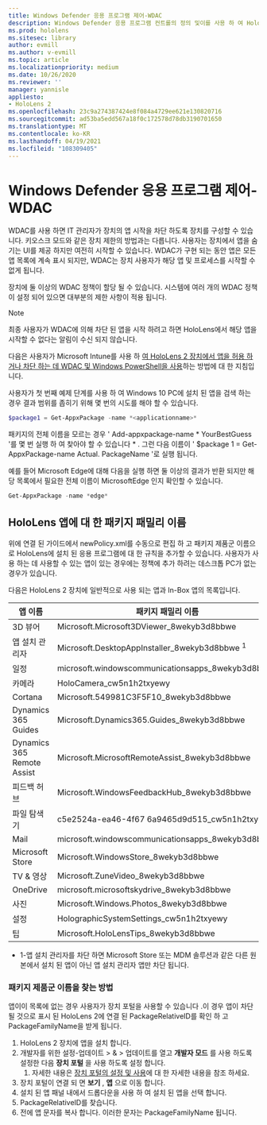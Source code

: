 ```yaml
---
title: Windows Defender 응용 프로그램 제어-WDAC
description: Windows Defender 응용 프로그램 컨트롤의 정의 및이를 사용 하 여 HoloLens 혼합 현실 장치를 관리 하는 방법에 대 한 개요입니다.
ms.prod: hololens
ms.sitesec: library
author: evmill
ms.author: v-evmill
ms.topic: article
ms.localizationpriority: medium
ms.date: 10/26/2020
ms.reviewer: ''
manager: yannisle
appliesto:
- HoloLens 2
ms.openlocfilehash: 23c9a274387424e8f084a4729ee621e130820716
ms.sourcegitcommit: ad53ba5edd567a18f0c172578d78db3190701650
ms.translationtype: MT
ms.contentlocale: ko-KR
ms.lasthandoff: 04/19/2021
ms.locfileid: "108309405"
---
```

# <a name="windows-defender-application-control---wdac"></a>Windows Defender 응용 프로그램 제어-WDAC

WDAC를 사용 하면 IT 관리자가 장치의 앱 시작을 차단 하도록 장치를 구성할 수 있습니다. 키오스크 모드와 같은 장치 제한의 방법과는 다릅니다. 사용자는 장치에서 앱을 숨기는 UI를 제공 하지만 여전히 시작할 수 있습니다. WDAC가 구현 되는 동안 앱은 모든 앱 목록에 계속 표시 되지만, WDAC는 장치 사용자가 해당 앱 및 프로세스를 시작할 수 없게 됩니다.

장치에 둘 이상의 WDAC 정책이 할당 될 수 있습니다. 시스템에 여러 개의 WDAC 정책이 설정 되어 있으면 대부분의 제한 사항이 적용 됩니다. 

> [!NOTE]
> 최종 사용자가 WDAC에 의해 차단 된 앱을 시작 하려고 하면 HoloLens에서 해당 앱을 시작할 수 없다는 알림이 수신 되지 않습니다.

다음은 사용자가 Microsoft Intune를 사용 하 [여 HoloLens 2 장치에서 앱을 허용 하거나 차단 하는 데 WDAC 및 Windows PowerShell을 사용](https://docs.microsoft.com/mem/intune/configuration/custom-profile-hololens)하는 방법에 대 한 지침입니다.

사용자가 첫 번째 예제 단계를 사용 하 여 Windows 10 PC에 설치 된 앱을 검색 하는 경우 결과 범위를 좁히기 위해 몇 번의 시도를 해야 할 수 있습니다.

```powershell
$package1 = Get-AppxPackage -name *<applicationname>*
``` 

패키지의 전체 이름을 모르는 경우 ' Add-appxpackage-name \* YourBestGuess '를 몇 번 실행 하 여 찾아야 할 수 있습니다 \* . 그런 다음 이름이 ' $package 1 = Get-AppxPackage-name Actual. PackageName '로 실행 됩니다.

예를 들어 Microsoft Edge에 대해 다음을 실행 하면 둘 이상의 결과가 반환 되지만 해당 목록에서 필요한 전체 이름이 MicrosoftEdge 인지 확인할 수 있습니다.

```powershell
Get-AppxPackage -name *edge*
``` 

## <a name="package-family-names-for-apps-on-hololens"></a>HoloLens 앱에 대 한 패키지 패밀리 이름

위에 연결 된 가이드에서 newPolicy.xml를 수동으로 편집 하 고 패키지 제품군 이름으로 HoloLens에 설치 된 응용 프로그램에 대 한 규칙을 추가할 수 있습니다. 사용자가 사용 하는 데 사용할 수 있는 앱이 있는 경우에는 정책에 추가 하려는 데스크톱 PC가 없는 경우가 있습니다.

다음은 HoloLens 2 장치에 일반적으로 사용 되는 앱과 In-Box 앱의 목록입니다.

| 앱 이름                   | 패키지 패밀리 이름                                |
|----------------------------|----------------------------------------------------|
| 3D 뷰어                  | Microsoft.Microsoft3DViewer_8wekyb3d8bbwe          |
| 앱 설치 관리자              | Microsoft.DesktopAppInstaller_8wekyb3d8bbwe <sup>1</sup>         |
| 일정                   | microsoft.windowscommunicationsapps_8wekyb3d8bbwe  |
| 카메라                     | HoloCamera_cw5n1h2txyewy                           |
| Cortana                    | Microsoft.549981C3F5F10_8wekyb3d8bbwe              |
| Dynamics 365 Guides        | Microsoft.Dynamics365.Guides_8wekyb3d8bbwe         |
| Dynamics 365 Remote Assist | Microsoft.MicrosoftRemoteAssist_8wekyb3d8bbwe      |
| 피드백 허브               | Microsoft.WindowsFeedbackHub_8wekyb3d8bbwe         |
| 파일 탐색기              | c5e2524a-ea46-4f67 6a9465d9d515_cw5n1h2txyewy |
| Mail                       | microsoft.windowscommunicationsapps_8wekyb3d8bbwe  |
| Microsoft Store            | Microsoft.WindowsStore_8wekyb3d8bbwe               |
| TV & 영상                | Microsoft.ZuneVideo_8wekyb3d8bbwe                  |
| OneDrive                   | microsoft.microsoftskydrive_8wekyb3d8bbwe          |
| 사진                     | Microsoft.Windows.Photos_8wekyb3d8bbwe             |
| 설정                   | HolographicSystemSettings_cw5n1h2txyewy            |
| 팁                       | Microsoft.HoloLensTips_8wekyb3d8bbwe               |

- 1-앱 설치 관리자를 차단 하면 Microsoft Store 또는 MDM 솔루션과 같은 다른 원본에서 설치 된 앱이 아닌 앱 설치 관리자 앱만 차단 됩니다.

### <a name="how-to-find-a-package-family-name"></a>패키지 제품군 이름을 찾는 방법

앱이이 목록에 없는 경우 사용자가 장치 포털을 사용할 수 있습니다 .이 경우 앱이 차단 될 것으로 표시 된 HoloLens 2에 연결 된 PackageRelativeID를 확인 하 고 PackageFamilyName을 받게 됩니다.

1. HoloLens 2 장치에 앱을 설치 합니다. 
1. 개발자를 위한 설정-업데이트 > & > 업데이트를 열고 **개발자 모드** 를 사용 하도록 설정한 다음 **장치 포털** 을 사용 하도록 설정 합니다. 
    1. 자세한 내용은 [장치 포털의 설정 및 사용](https://docs.microsoft.com/windows/mixed-reality/develop/platform-capabilities-and-apis/using-the-windows-device-portal)에 대 한 자세한 내용을 참조 하세요.
1. 장치 포털이 연결 되 면 **보기** , **앱** 으로 이동 합니다. 
1. 설치 된 앱 패널 내에서 드롭다운을 사용 하 여 설치 된 앱을 선택 합니다. 
1. PackageRelativeID를 찾습니다. 
1. 전에 앱 문자를 복사 합니다. 이러한 문자는 PackageFamilyName 됩니다.


